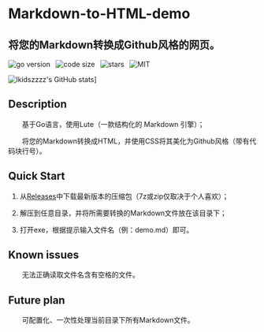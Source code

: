 # Markdown-to-HTML-demo
## 将您的Markdown转换成Github风格的网页。
![go version](https://img.shields.io/github/go-mod/go-version/lkidszzzz/Markdown-to-HTML-demo)&ensp;
![code size](https://img.shields.io/github/languages/code-size/lkidszzzz/Markdown-to-HTML-demo)&ensp;
![stars](https://img.shields.io/github/stars/lkidszzzz/Markdown-to-HTML-demo?style=social)&ensp;
![MIT](https://img.shields.io/github/license/lkidszzzz/Markdown-to-HTML-demo)

![lkidszzzz's GitHub stats](https://github-readme-stats.vercel.app/api?username=lkidszzzz&show_icons=true&theme=dracula)]
## Description
&ensp;&ensp;&ensp;&ensp;基于Go语言，使用Lute（一款结构化的 Markdown 引擎）；

&ensp;&ensp;&ensp;&ensp;将您的Markdown转换成HTML，并使用CSS将其美化为Github风格（带有代码块行号）。
## Quick Start
1. 从[Releases](https://github.com/lkidszzzz/Markdown-to-HTML-demo/releases/)中下载最新版本的压缩包（7z或zip仅取决于个人喜欢）；

2. 解压到任意目录，并将所需要转换的Markdown文件放在该目录下；

3. 打开exe，根据提示输入文件名（例：demo.md）即可。
## Known issues
&ensp;&ensp;&ensp;&ensp;无法正确读取文件名含有空格的文件。
## Future plan
&ensp;&ensp;&ensp;&ensp;可配置化、一次性处理当前目录下所有Markdown文件。
